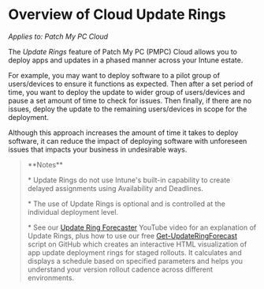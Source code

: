 # Overview of Cloud Update Rings

_Applies to: Patch My PC Cloud_

The _Update Rings_ feature of Patch My PC (PMPC) Cloud allows you to deploy apps and updates in a phased manner across your Intune estate.

For example, you may want to deploy software to a pilot group of users/devices to ensure it functions as expected. Then after a set period of time, you want to deploy the update to wider group of users/devices and pause a set amount of time to check for issues. Then finally, if there are no issues, deploy the update to the remaining users/devices in scope for the deployment.

Although this approach increases the amount of time it takes to deploy software, it can reduce the impact of deploying software with unforeseen issues that impacts your business in undesirable ways.

<blockquote class="wp-block-quote">
<p>**Notes**</p>
<p>* Update Rings do not use Intune's built-in capability to create delayed assignments using Availability and Deadlines.</p>
<p>* The use of Update Rings is optional and is controlled at the individual deployment level.</p>
<p>* See our <a href="https://www.youtube.com/watch?v=RelJPqWIGno">Update Ring Forecaster</a> YouTube video for an explanation of Update Rings, plus how to use our free <a href="https://github.com/PatchMyPCTeam/Community-Scripts/blob/main/Other/Reports/Get-UpdateRingForecast.ps1">Get-UpdateRingForecast</a> script on GitHub which creates an interactive HTML visualization of app update deployment rings for staged rollouts. It calculates and displays a schedule based on specified parameters and helps you understand your version rollout cadence across different environments.</p>
</blockquote>